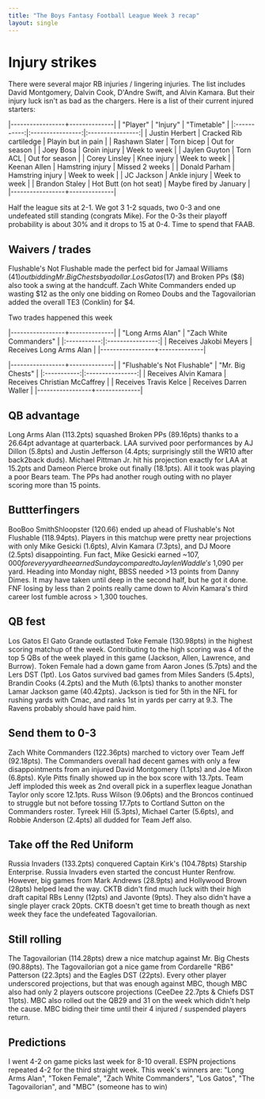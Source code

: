 ```yaml
---
title: "The Boys Fantasy Football League Week 3 recap"
layout: single
---
```


# Injury strikes

There were several major RB injuries / lingering injuries. The list includes David Montgomery, Dalvin Cook, D'Andre Swift, and Alvin Kamara. But their injury luck isn't as bad as the chargers. Here is a list of their current injured starters:

|-----------------+--------------|
| "Player" | "Injury" | "Timetable" |
|:-----------:|:----------------:|:----------------:|
| Justin Herbert | Cracked Rib cartiledge | Playin but in pain |
| Rashawn Slater | Torn bicep | Out for season |
| Joey Bosa | Groin injury | Week to week |
| Jaylen Guyton | Torn ACL | Out for season |
| Corey Linsley | Knee injury | Week to week |
| Keenan Allen | Hamstring injury | Missed 2 weeks |
| Donald Parham | Hamstring injury | Week to week |
| JC Jackson | Ankle injury | Week to week |
| Brandon Staley | Hot Butt (on hot seat) | Maybe fired by January |
|-----------------+--------------|

Half the league sits at 2-1. We got 3 1-2 squads, two 0-3 and one undefeated still standing (congrats Mike). For the 0-3s their playoff probability is about 30% and it drops to 15 at 0-4. Time to spend that FAAB.

## Waivers / trades

Flushable's Not Flushable made the perfect bid for Jamaal Williams ($41) outbidding Mr. Big Chests by a dollar. Los Gatos ($17) and Broken PPs ($8) also took a swing at the handcuff. Zach White Commanders ended up wasting $12 as the only one bidding on Romeo Doubs and the Tagovailorian added the overall TE3 (Conklin) for $4.

Two trades happened this week

|-----------------+--------------|
| "Long Arms Alan" | "Zach White Commanders" |
|:-----------:|:----------------:|
| Receives Jakobi Meyers | Receives Long Arms Alan |
|-----------------+--------------|


|-----------------+--------------|
| "Flushable's Not Flushable" | "Mr. Big Chests" |
|:-----------:|:----------------:|
| Receives Alvin Kamara | Receives Christian McCaffrey |
| Receives Travis Kelce | Receives Darren Waller |
|-----------------+--------------|


## QB advantage

Long Arms Alan (113.2pts) squashed Broken PPs (89.16pts) thanks to a 26.64pt advantage at quarterback. LAA survived poor performances by AJ Dillon (5.8pts) and Justin Jefferson (4.4pts; surprisingly still the WR10 after back2back duds). Michael Pittman Jr. hit his projection exactly for LAA at 15.2pts and Dameon Pierce broke out finally (18.1pts). All it took was playing a poor Bears team. The PPs had another rough outing with no player scoring more than 15 points.

## Buttterfingers

BooBoo SmithShloopster (120.66) ended up ahead of Flushable's Not Flushable (118.94pts). Players in this matchup were pretty near projections with only Mike Gesicki (1.6pts), Alvin Kamara (7.3pts), and DJ Moore (2.5pts) disappointing. Fun fact, Mike Gesicki earned ~$107,000 for every yard he earned Sunday compared to Jaylen Waddle's ~$1,090 per yard. Heading into Monday night, BBSS needed >13 points from Danny Dimes. It may have taken until deep in the second half, but he got it done. FNF losing by less than 2 points really came down to Alvin Kamara's third career lost fumble across > 1,300 touches.

## QB fest

Los Gatos El Gato Grande outlasted Toke Female (130.98pts) in the highest scoring matchup of the week. Contributing to the high scoring was 4 of the top 5 QBs of the week played in this game (Jackson, Allen, Lawrence, and Burrow). Token Female had a down game from Aaron Jones (5.7pts) and the Lers DST (1pt). Los Gatos survived bad games from Miles Sanders (5.4pts), Brandin Cooks (4.2pts) and the Muth (6.1pts) thanks to another monster Lamar Jackson game (40.42pts). Jackson is tied for 5th in the NFL for rushing yards with Cmac, and ranks 1st in yards per carry at 9.3. The Ravens probably should have paid him.

## Send them to 0-3

Zach White Commanders (122.36pts) marched to victory over Team Jeff (92.18pts). The Commanders overall had decent games with only a few disappointments from an injured David Montgomery (1.1pts) and Joe Mixon (6.8pts). Kyle Pitts finally showed up in the box score with 13.7pts. Team Jeff imploded this week as 2nd overall pick in a superflex league Jonathan Taylor only score 12.1pts. Russ Wilson (9.06pts) and the Broncos continued to struggle but not before tossing 17.7pts to Cortland Sutton on the Commanders roster. Tyreek Hill (5.3pts), Michael Carter (5.6pts), and Robbie Anderson (2.4pts) all dudded for Team Jeff also.

## Take off the Red Uniform

Russia Invaders (133.2pts) conquered Captain Kirk's (104.78pts) Starship Enterprise. Russia Invaders even started the concust Hunter Renfrow. However, big games from Mark Andrews (28.9pts) and Hollywood Brown (28pts) helped lead the way. CKTB didn't find much luck with their high draft capital RBs Lenny (12pts) and Javonte (9pts). They also didn't have a single player crack 20pts. CKTB doesn't get time to breath though as next week they face the undefeated Tagovailorian.

## Still rolling

The Tagovailorian (114.28pts) drew a nice matchup against Mr. Big Chests (90.88pts). The Tagovailorian got a nice game from Cordarelle "RB6" Patterson (22.3pts) and the Eagles DST (22pts). Every other player underscored projections, but that was enough against MBC, though MBC also had only 2 players outscore projections (CeeDee 22.7pts & Chiefs DST 11pts). MBC also rolled out the QB29 and 31 on the week which didn't help the cause. MBC biding their time until their 4 injured / suspended players return.


## Predictions

I went 4-2 on game picks last week for 8-10 overall. ESPN projections repeated 4-2 for the third straight week. This week's winners are: "Long Arms Alan", "Token Female", "Zach White Commanders", "Los Gatos", "The Tagovailorian", and "MBC" (someone has to win)
